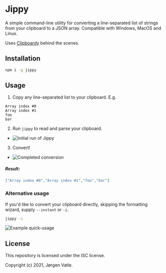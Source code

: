 # Jippy
A simple command-line utility for converting a line-separated list of strings from your clipboard to a JSON array.
Compatible with Windows, MacOS and Linux.

Uses [Clipboardy](https://www.npmjs.com/package/clipboardy) behind the scenes.

## Installation
```bash
npm i -g jippy
```

## Usage
1. Copy any line-separated list to your clipboard. E.g.
```text
Array index #0
Array index #1
foo
bar
```

2. Run `jippy` to read and parse your clipboard.
- ![Initial run of Jippy](https://gyazo.com/97a0e8ce248e41d3b0d3bbfd8b9054b3.png)

3. Convert!
- ![Completed conversion](https://gyazo.com/da3035d6a6e6abc4f4fff0915ff2f05a.png)

##### Result:
```json
["Array index #0","Array index #1","foo","bar"]
```


### Alternative usage
If you'd like to convert your clipboard directly, skipping the formatting wizard, supply `--instant` or `-i`.
```bash
jippy -i
```
![Example quick-usage](https://gyazo.com/171f3c6812306e6f93dc744c03004d93.png)

## License
This repository is licensed under the ISC license.

Copyright (c) 2021, Jørgen Vatle.